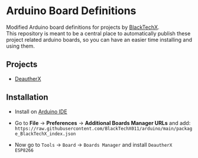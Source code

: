 # Arduino Board Definitions

Modified Arduino board definitions for projects by [BlackTechX](https://github.com/BlackTech011/).  
This repository is meant to be a central place to automatically publish these project related arduino boards, so you can have an easier time installing and using them.  
## Projects

* [DeautherX](https://github.com/BlackTechX011/DeautherX)


## Installation

* Install on [Arduino IDE](https://www.arduino.cc/en/Main/Software)  

* Go to **File** -> **Preferences** -> **Additional Boards Manager URLs** and add:  
   `https://raw.githubusercontent.com/BlackTechX011/arduino/main/package_BlackTechX_index.json`  
   
* Now go to `Tools` -> `Board` -> `Boards Manager` and install `DeautherX ESP8266`

